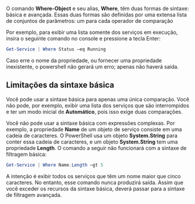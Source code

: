 O comando **Where-Object** e seu alias, **Where**, têm duas formas de sintaxe: básica e avançada. Essas duas formas são definidas por uma extensa lista de conjuntos de parâmetros: um para cada operador de comparação

Por exemplo, para exibir uma lista somente dos serviços em execução, insira o seguinte comando no console e pressione a tecla Enter:

```powershell
Get-Service | Where Status –eq Running
```

Caso erre o nome da propriedade, ou fornecer uma propriedade inexistente, o powershell não gerará um erro; apenas não haverá saída.

## Limitações da sintaxe básica
Você pode usar a sintaxe básica para apenas uma única comparação. Você não pode, por exemplo, exibir uma lista dos serviços que são interrompidos e ter um modo inicial de **Automático**, pois isso exige duas comparações.

Você não pode usar a sintaxe básica com expressões complexas. Por exemplo, a propriedade **Name** de um objeto de serviço consiste em uma cadeia de caracteres. O PowerShell usa um objeto **System.String** para conter essa cadeia de caracteres, e um objeto **System.String** tem uma propriedade **Length**. O comando a seguir não funcionará com a sintaxe de filtragem básica:

```powershell
Get-Service | Where Name.Length –gt 5
```

A intenção é exibir todos os serviços que têm um nome maior que cinco caracteres. No entanto, esse comando nunca produzirá saída. Assim que você exceder os recursos da sintaxe básica, deverá passar para a sintaxe de filtragem avançada.

























